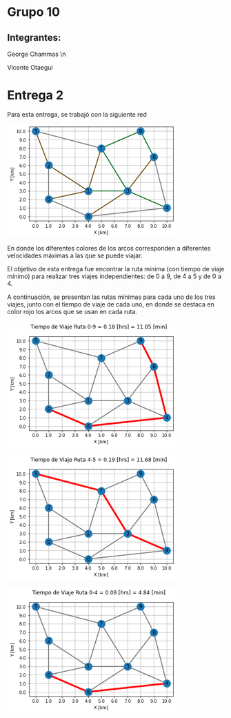 # Grupo 10
## Integrantes:
George Chammas \n

Vicente Otaegui



# Entrega 2


Para esta entrega, se trabajó con la siguiente red

![fig1](https://github.com/GeoChammas/MCOC2021-P3-Grupo10/blob/main/Entrega%202/fig1.png)

En donde los diferentes colores de los arcos corresponden a diferentes velocidades máximas a las que se puede viajar. 

El objetivo de esta entrega fue encontrar la ruta mínima (con tiempo de viaje mínimo) para realizar tres viajes independientes: de 0 a 9, de 4 a 5 y de 0 a 4.

A continuación, se presentan las rutas mínimas para cada uno de los tres viajes, junto con el tiempo de viaje de cada uno, en donde se destaca en color rojo los arcos que se usan en cada ruta.


![fig2](https://github.com/GeoChammas/MCOC2021-P3-Grupo10/blob/main/Entrega%202/fig2.png)

![fig3](https://github.com/GeoChammas/MCOC2021-P3-Grupo10/blob/main/Entrega%202/fig3.png)

![fig4](https://github.com/GeoChammas/MCOC2021-P3-Grupo10/blob/main/Entrega%202/fig4.png)